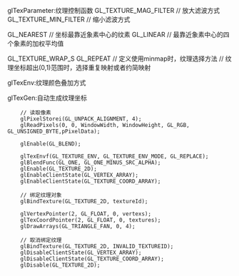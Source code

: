 
glTexParameter:纹理控制函数
GL_TEXTURE_MAG_FILTER // 放大滤波方式
GL_TEXTURE_MIN_FILTER // 缩小滤波方式

GL_NEAREST // 坐标最靠近象素中心的纹素
GL_LINEAR // 最靠近象素中心的四个象素的加权平均值

GL_TEXTURE_WRAP_S
GL_REPEAT
// 定义使用minmap时，纹理选择方法
// 纹理坐标超出(0,1)范围时，选择重复映射或者约简映射

glTexEnv:纹理颜色叠加方式

glTexGen:自动生成纹理坐标


``` 尝试一下这块代码能否读纹理内容
    // 读取像素
    glPixelStorei(GL_UNPACK_ALIGNMENT, 4);
    glReadPixels(0, 0, WindowWidth, WindowHeight, GL_RGB, GL_UNSIGNED_BYTE,pPixelData);
```


```
    glEnable(GL_BLEND);

    glTexEnvf(GL_TEXTURE_ENV, GL_TEXTURE_ENV_MODE, GL_REPLACE);
    glBlendFunc(GL_ONE, GL_ONE_MINUS_SRC_ALPHA);
    glEnable(GL_TEXTURE_2D);
    glEnableClientState(GL_VERTEX_ARRAY);
    glEnableClientState(GL_TEXTURE_COORD_ARRAY);

    // 绑定纹理对象
    glBindTexture(GL_TEXTURE_2D, textureId);

    glVertexPointer(2, GL_FLOAT, 0, vertexs);
    glTexCoordPointer(2, GL_FLOAT, 0, textures);
    glDrawArrays(GL_TRIANGLE_FAN, 0, 4);

    // 取消绑定纹理
    glBindTexture(GL_TEXTURE_2D, INVALID_TEXTUREID);
    glDisableClientState(GL_VERTEX_ARRAY);
    glDisableClientState(GL_TEXTURE_COORD_ARRAY);
    glDisable(GL_TEXTURE_2D);
```